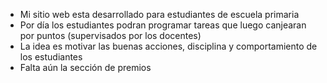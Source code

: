 * Mi sitio web esta desarrollado para estudiantes de escuela primaria
* Por día los estudiantes podran programar tareas que luego canjearan por puntos (supervisados por los docentes) 
* La idea es motivar las buenas acciones, disciplina y comportamiento de los estudiantes
* Falta aún la sección de premios 
